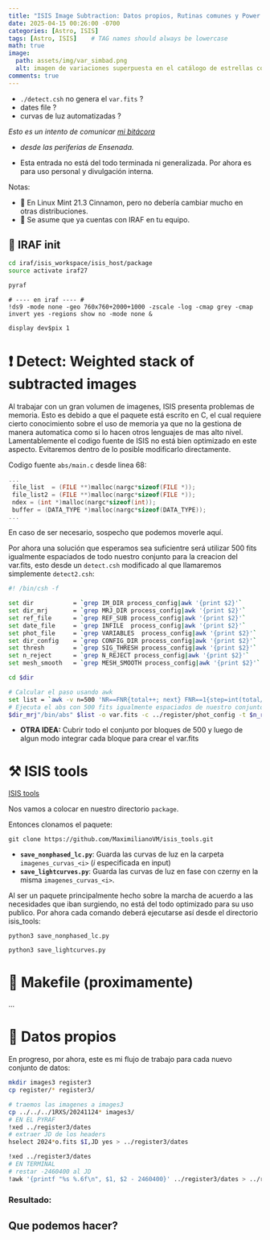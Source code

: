 ```yaml
---
title: "ISIS Image Subtraction: Datos propios, Rutinas comunes y Power ups"
date: 2025-04-15 00:26:00 -0700
categories: [Astro, ISIS]
tags: [Astro, ISIS]    # TAG names should always be lowercase
math: true
image:
  path: assets/img/var_simbad.png
  alt: imagen de variaciones superpuesta en el catálogo de estrellas conocidas.
comments: true
---
```


* `./detect.csh` no genera el `var.fits` ?
*  dates file ? 
*  curvas de luz automatizadas ?

*Esto es un intento de comunicar [mi bitácora](https://veiled-foxtail-58f.notion.site/Bit-cora-Marzo-1-1ab47b4dc47e80a8966cd405cbfb964d)*
* _desde las periferias de Ensenada._

* Esta entrada no está del todo terminada ni generalizada. Por ahora es para uso personal y divulgación interna.

Notas: 
* 🍂 En Linux Mint 21.3 Cinnamon, pero no debería cambiar mucho en otras distribuciones.
* 🌌 Se asume que ya cuentas con IRAF en tu equipo.

## 🌌 IRAF init

```bash
cd iraf/isis_workspace/isis_host/package
source activate iraf27

pyraf
```

```shell 
# ---- en iraf ---- #
!ds9 -mode none -geo 760x760+2000+1000 -zscale -log -cmap grey -cmap invert yes -regions show no -mode none &

display dev$pix 1
```

# ❗ Detect: Weighted stack of subtracted images
Al trabajar con un gran volumen de imagenes, ISIS presenta problemas de memoria. Esto es debido a que el paquete está escrito en C, el cual requiere cierto conocimiento sobre el uso de memoria ya que no la gestiona de manera automatica como si lo hacen otros lenguajes de mas alto nivel. Lamentablemente el codigo fuente de ISIS no está bien optimizado en este aspecto. Evitaremos dentro de lo posible modificarlo directamente. 

Codigo fuente `abs/main.c` desde linea 68: 
```c
...
 file_list  = (FILE **)malloc(nargc*sizeof(FILE *));
 file_list2 = (FILE **)malloc(nargc*sizeof(FILE *));
 ndex = (int *)malloc(nargc*sizeof(int));
 buffer = (DATA_TYPE *)malloc(nargc*sizeof(DATA_TYPE));
...
```
En caso de ser necesario, sospecho que podemos moverle aquí.

Por ahora una solución que esperamos sea suficientre será utilizar 500 fits igualmente espaciados de todo nuestro conjunto para la creacion del var.fits, esto desde un `detect.csh` modificado al que llamaremos simplemente `detect2.csh`: 

```sh
#! /bin/csh -f

set dir           = `grep IM_DIR process_config|awk '{print $2}'`
set dir_mrj       = `grep MRJ_DIR process_config|awk '{print $2}'`
set ref_file      = `grep REF_SUB process_config|awk '{print $2}'`
set date_file     = `grep INFILE  process_config|awk '{print $2}'`
set phot_file     = `grep VARIABLES  process_config|awk '{print $2}'`
set dir_config    = `grep CONFIG_DIR process_config|awk '{print $2}'`
set thresh        = `grep SIG_THRESH process_config|awk '{print $2}'`
set n_reject      = `grep N_REJECT process_config|awk '{print $2}'`
set mesh_smooth   = `grep MESH_SMOOTH process_config|awk '{print $2}'`

cd $dir

# Calcular el paso usando awk
set list = `awk -v n=500 'NR==FNR{total++; next} FNR==1{step=int(total/n)} (FNR-1)%step==0 {print "conv_"$1}' $date_file $date_file | head -500`
# Ejecuta el abs con 500 fits igualmente espaciados de nuestro conjunto
$dir_mrj"/bin/abs" $list -o var.fits -c ../register/phot_config -t $n_reject -s $mesh_smooth -m
```

* **OTRA IDEA:** Cubrir todo el conjunto por bloques de 500 y luego de algun modo integrar cada bloque para crear el var.fits

# ⚒️ ISIS tools

[ISIS tools](https://github.com/MaximilianoVM/isis_tools)

Nos vamos a colocar en nuestro directorio `package`.

Entonces clonamos el paquete: 

```shell
git clone https://github.com/MaximilianoVM/isis_tools.git
```

* **`save_nonphased_lc.py`**: Guarda las curvas de luz en la carpeta `imagenes_curvas_<i>` (*i* especificada en input)
* **`save_lightcurves.py`**: Guarda las curvas de luz en fase con czerny en la misma `imagenes_curvas_<i>`.

Al ser un paquete principalmente hecho sobre la marcha de acuerdo a las necesidades que iban surgiendo, no está del todo optimizado para su uso publico. 
Por ahora cada comando deberá ejecutarse así desde el directorio isis_tools: 

```shell
python3 save_nonphased_lc.py

python3 save_lightcurves.py
```


# 🔨 Makefile (proximamente)

...

# 🌠 Datos propios

En progreso, por ahora, este es mi flujo de trabajo para cada nuevo conjunto de datos: 

```bash
mkdir images3 register3
cp register/* register3/

# traemos las imagenes a images3
cp ../../../1RXS/20241124* images3/
# EN EL PYRAF 
!xed ../register3/dates
# extraer JD de los headers
hselect 2024*o.fits $I,JD yes > ../register3/dates

!xed ../register3/dates
# EN TERMINAL
# restar -2460400 al JD
!awk '{printf "%s %.6f\n", $1, $2 - 2460400}' ../register3/dates > ../register3/dates.tmp && mv ../register3/dates.tmp ../register3/dates
```

### Resultado:
<!--
- Todo el contenido de `/isis` (incluyendo `package`, binarios y demás) estará **en tu host** dentro de `isis_host`.
- Los cambios que hagas dentro o fuera del contenedor estarán sincronizados.
- No vas a perder nada al hacer `exit`.
-->
## Que podemos hacer?
<!--
- ✅ Sí corre el `./install`.
- ✅ Sí corre el `./process.csh` y el resto de instrucciones `.csh` sin ningun problema. 
- ✅ Sí se pueden abrir en el el host los **.fits** generados en el contenedor.
-->





